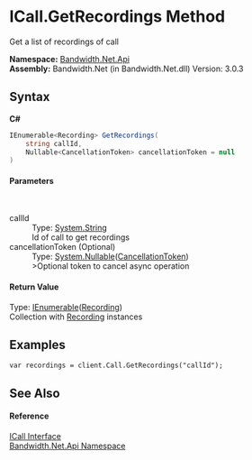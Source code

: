 ﻿# ICall.GetRecordings Method 
 

Get a list of recordings of call

**Namespace:**&nbsp;<a href ="N_Bandwidth_Net_Api.md">Bandwidth.Net.Api</a><br />**Assembly:**&nbsp;Bandwidth.Net (in Bandwidth.Net.dll) Version: 3.0.3

## Syntax

**C#**<br />
``` C#
IEnumerable<Recording> GetRecordings(
	string callId,
	Nullable<CancellationToken> cancellationToken = null
)
```


#### Parameters
&nbsp;<dl><dt>callId</dt><dd>Type: <a href="http://msdn2.microsoft.com/en-us/library/s1wwdcbf" target="_blank">System.String</a><br />Id of call to get recordings</dd><dt>cancellationToken (Optional)</dt><dd>Type: <a href="http://msdn2.microsoft.com/en-us/library/b3h38hb0" target="_blank">System.Nullable</a>(<a href="http://msdn2.microsoft.com/en-us/library/dd384802" target="_blank">CancellationToken</a>)<br />>Optional token to cancel async operation</dd></dl>

#### Return Value
Type: <a href="http://msdn2.microsoft.com/en-us/library/9eekhta0" target="_blank">IEnumerable</a>(<a href ="T_Bandwidth_Net_Api_Recording.md">Recording</a>)<br />Collection with <a href ="T_Bandwidth_Net_Api_Recording.md">Recording</a> instances

## Examples

```
var recordings = client.Call.GetRecordings("callId");
```


## See Also


#### Reference
<a href ="T_Bandwidth_Net_Api_ICall.md">ICall Interface</a><br /><a href ="N_Bandwidth_Net_Api.md">Bandwidth.Net.Api Namespace</a><br />